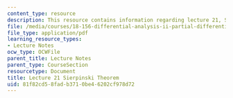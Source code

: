 ```yaml
---
content_type: resource
description: This resource contains information regarding lecture 21, Sierpinski theorem.
file: /media/courses/18-156-differential-analysis-ii-partial-differential-equations-and-fourier-analysis-spring-2016/81f82cd58fadb3710be46202cf978d72_MIT18_156S16_lec21.pdf
file_type: application/pdf
learning_resource_types:
- Lecture Notes
ocw_type: OCWFile
parent_title: Lecture Notes
parent_type: CourseSection
resourcetype: Document
title: Lecture 21 Sierpinski Theorem
uid: 81f82cd5-8fad-b371-0be4-6202cf978d72
---
```

